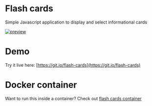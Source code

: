 # Flash cards
Simple Javascript application to display and select informational cards

[![preview](https://cloud.githubusercontent.com/assets/2007057/25311351/a215a106-27b3-11e7-83d2-40313163149f.png)](https://git.io/flash-cards)

# Demo
Try it live here: [https://git.io/flash-cards](https://git.io/flash-cards)

# Docker container
 Want to run this inside a container? Check out [flash cards container](https://github.com/antontsv/flash-cards-container)
